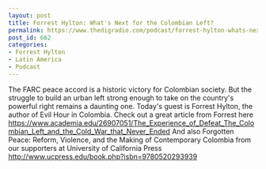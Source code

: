 ```yaml
---
layout: post
title: Forrest Hylton: What's Next for the Colombian Left?
permalink: https://www.thedigradio.com/podcast/forrest-hylton-whats-next-for-the-colombian-left/index.html
post_id: 662
categories: 
- Forrest Hylton
- Latin America
- Podcast
---
```


The FARC peace accord is a historic victory for Colombian society. But the struggle to build an urban left strong enough to take on the country's powerful right remains a daunting one. Today's guest is Forrest Hylton, the author of Evil Hour in Colombia. Check out a great article from Forrest here https://www.academia.edu/26907051/The_Experience_of_Defeat_The_Colombian_Left_and_the_Cold_War_that_Never_Ended And also Forgotten Peace: Reform, Violence, and the Making of Contemporary Colombia from our supporters at University of California Press http://www.ucpress.edu/book.php?isbn=9780520293939